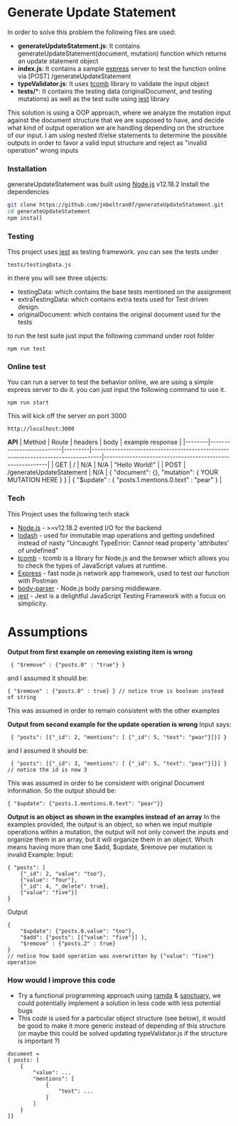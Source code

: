 # Generate Update Statement

In order to solve this problem the following files are used:

* **generateUpdateStatement.js**: It contains generateUpdateStatement(document, mutation) function which returns an update statement object
* **index.js**: It contains a sample [express] server to test the function online via [POST] /generateUpdateStatement
* **typeValidator.js**: It uses [tcomb] library to validate the input object
* **tests/***: It contains the testing data (originalDocument, and testing mutations) as well as the test suite using [jest] library

This solution is using a OOP approach, where we analyze the mutation input against the document structure that we are supposed to have, and decide what kind of output operation we are handling depending on the structure of our input.
I am using nested if/else statements to determine the possible outputs in order to favor a valid input structure and reject as "invalid operation" wrong inputs
  
### Installation

generateUpdateStatement was built using [Node.js](https://nodejs.org/) v12.18.2 
Install the dependencies

```sh
git clone https://github.com/jmbeltran07/generateUpdateStatement.git
cd generateUpdateStatement
npm install
```
  
### Testing

This project uses [jest] as testing framework.
you can see the tests under
```
tests/testingData.js
```
in there you will see three objects:
* testingData: which contains the base tests mentioned on the assignment
* extraTestingData: which contains extra texts used for Test driven design.
* originalDocument: which contains the original document used for the tests
 
to run the test suite just input the following command under root folder
```
npm run test
```

### Online test

You can run a server to test the behavior online, we are using a simple express server to do it.
you can just input the following command to use it.
```
npm run start
```
This will kick off the server on port 3000
```
http://localhost:3000
```

**API**
| Method | Route                    | headers | body                                                                            | example response                                         |
|--------|--------------------------|---------|---------------------------------------------------------------------------------|----------------------------------------------------------|
| GET    | /                        | N/A     | N/A                                                                             | "Hello World!"                                           |
| POST   | /generateUpdateStatement | N/A     | { "document": {<YOUR DOCUMENT JSON HERE>}, "mutation": { YOUR MUTATION HERE } } | {  "$update" :  { "posts.1.mentions.0.text" :   "pear" } |

### Tech

This Project uses the following tech stack

* [Node.js] - >=v12.18.2 evented I/O for the backend
* [lodash] - used for immutable map operations and getting undefined instead of nasty "Uncaught TypeError: Cannot read property 'attributes' of undefined"
* [tcomb] - tcomb is a library for Node.js and the browser which allows you to check the types of JavaScript values at runtime.
* [Express] - fast node.js network app framework, used to test our function with Postman
* [body-parser] - Node.js body parsing middleware.
* [jest] - Jest is a delightful JavaScript Testing Framework with a focus on simplicity.

# Assumptions

**Output from first example on removing existing item is wrong**
```
 { "$remove" : {"posts.0" : "true"} }
```
and I assumed it should be:
```
{ "$remove" : {"posts.0" : true} } // notice true is boolean instead of string
```
This was assumed in order to remain consistent with the other examples

**Output from second example for the update operation is wrong**
Input says:
```
 { "posts": [{"_id": 2, "mentions": [ {"_id": 5, "text": "pear"}]}] } 
```
and I assumed it should be:
```
 { "posts": [{"_id": 3, "mentions": [ {"_id": 5, "text": "pear"}]}] } // notice the id is now 3
```
This was assumed in order to be consistent with original Document information. So the output should be:
```
{ "$update": {"posts.1.mentions.0.text": "pear"}}
```
**Output is an object as shown in the examples instead of an array**
In the examples provided, the output is an object, so when we input multiple operations within a mutation, the output will not only convert the inputs and organize them in an array, but it will organize them in an object. 
Which means having more than one $add, $update, $remove per mutation is invalid
Example:
Input: 
```
{ "posts": [ 
    {"_id": 2, "value": "too"}, 
    {"value": "four"}, 
    {"_id": 4, "_delete": true}, 
    {"value": "five"}] 
}
```
Output
```
{
    "$update": {"posts.0.value": "too"},
    "$add": {"posts": [{"value": "five"}] },
    "$remove" : {"posts.2" : true}
}
// notice how $add operation was overwritten by {"value": "five"} operation
```


### How would I improve this code

 - Try a functional programming approach using [ramda] & [sanctuary], we could potentially implement a solution in less code with less potential bugs
 - This code is used for a particular object structure (see below), it would be good to make it more generic instead of depending of this structure (or maybe this could be solved updating typeValidator.js if the structure is important ?)
```
document = 
{ posts: [
    {
        "value": ...
        "mentions": [
            {
                "text": ...
            }
        ]
    }
]}
```

   [tcomb]: <https://github.com/gcanti/tcomb>
   [git-repo-url]: <https://github.com/jmbeltran07/generateUpdateStatement.git>
   [body-parser]: <https://www.npmjs.com/package/body-parser>
   [node.js]: <http://nodejs.org>
   [lodash]: <https://lodash.com/>
   [express]: <http://expressjs.com>
   [jest]: <https://jestjs.io/>
   [Gulp]: <http://gulpjs.com>
   [ramda]: <https://ramdajs.com/>
   [sanctuary]: <https://github.com/sanctuary-js/sanctuary>
